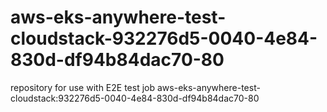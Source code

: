 # aws-eks-anywhere-test-cloudstack-932276d5-0040-4e84-830d-df94b84dac70-80
repository for use with E2E test job aws-eks-anywhere-test-cloudstack:932276d5-0040-4e84-830d-df94b84dac70-80
